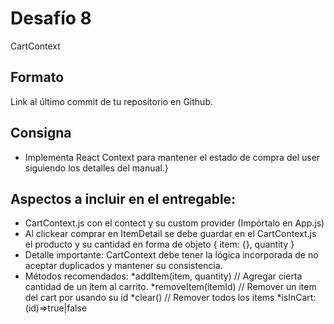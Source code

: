 # Desafío 8

CartContext

## Formato

Link al último commit de tu repositorio en Github.

## Consigna

* Implementa React Context para mantener el estado de compra del user siguiendo los detalles del manual.}

## Aspectos a incluir en el entregable:

* CartContext.js con el contect y su custom provider (Impórtalo en App.js)
* Al clickear comprar en ItemDetail se debe guardar en el CartContext.js el producto y su cantidad en forma de objeto { item: {}, quantity }
* Detalle importante: CartContext debe tener la lógica incorporada de no aceptar duplicados y mantener su consistencia.
* Métodos recomendados:
    *addItem(item, quantity) // Agregar cierta cantidad de un ítem al carrito.
    *removeItem(itemId) // Remover un item del cart por usando su id
    *clear() // Remover todos los items
    *isInCart: (id)=>true|false